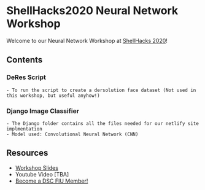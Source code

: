 # ShellHacks2020 Neural Network Workshop

Welcome to our Neural Network Workshop at [ShellHacks 2020](https://shellhacks.net/)!

## Contents
  ### DeRes Script
    - To run the script to create a dersolution face dataset (Not used in this workshop, but useful anyhow!)
  
  ### Django Image Classifier
    - The Django folder contains all the files needed for our netlify site implmentation
    - Model used: Convolutional Neural Network (CNN)

## Resources

- [Workshop Slides](https://docs.google.com/presentation/d/1a0WRuEHIr7HNCJbs-l3ocstHtAtfSL8GbBNvRIgH0lU/edit#slide=id.g96c15fa444_1_3)
- Youtube Video [TBA]
- [Become a DSC FIU Member!](https://go.fiu.edu/dscapplication)

